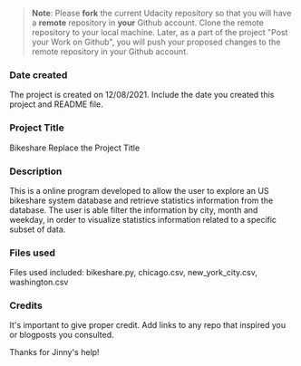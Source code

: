 >**Note**: Please **fork** the current Udacity repository so that you will have a **remote** repository in **your** Github account. Clone the remote repository to your local machine. Later, as a part of the project "Post your Work on Github", you will push your proposed changes to the remote repository in your Github account.

### Date created
The project is created on 12/08/2021.
Include the date you created this project and README file.

### Project Title
Bikeshare
Replace the Project Title

### Description
This is a online program developed to allow the user to explore an US bikeshare system database and retrieve statistics information from the database. The user is able filter the information by city, month and weekday, in order to visualize statistics information related to a specific subset of data.

### Files used
Files used included: bikeshare.py, chicago.csv, new_york_city.csv, washington.csv

### Credits
It's important to give proper credit. Add links to any repo that inspired you or blogposts you consulted.

Thanks for Jinny's help!

